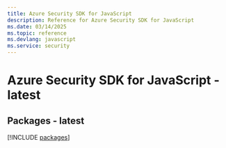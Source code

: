 ```yaml
---
title: Azure Security SDK for JavaScript
description: Reference for Azure Security SDK for JavaScript
ms.date: 03/14/2025
ms.topic: reference
ms.devlang: javascript
ms.service: security
---
```

# Azure Security SDK for JavaScript - latest
## Packages - latest
[!INCLUDE [packages](security-index.md)]